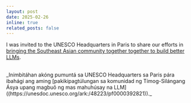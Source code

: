 ```yaml
---
layout: post
date: 2025-02-26
inline: true
related_posts: false
---
```


I was invited to the UNESCO Headquarters in Paris to share our efforts in [bringing the Southeast Asian community together together to build better LLMs](https://unesdoc.unesco.org/ark:/48223/pf0000392821).

<br>
<span class="filipino-text">_Inimbitáhan akóng pumuntá sa UNESCO Headquarters sa Paris pára ibahági ang aming [pakikipagtúlungan sa komunidad ng Tímog-Silángang Ásya upang magbuô ng mas mahuhúsay na LLM]((https://unesdoc.unesco.org/ark:/48223/pf0000392821))._</span>
